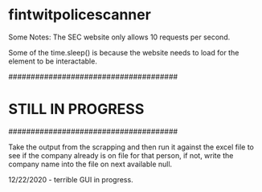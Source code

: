 # fintwitpolicescanner 
Some Notes: 
The SEC website only allows 10 requests per second. 


Some of the time.sleep() is because the website needs to load for the element to be interactable. 

######################################
#         STILL IN PROGRESS          #
######################################

Take the output from the scrapping and then run it against the excel file to see if the company already is on file for that person, if not, write the company name into the file on 
next available null. 

12/22/2020 - terrible GUI in progress. 
